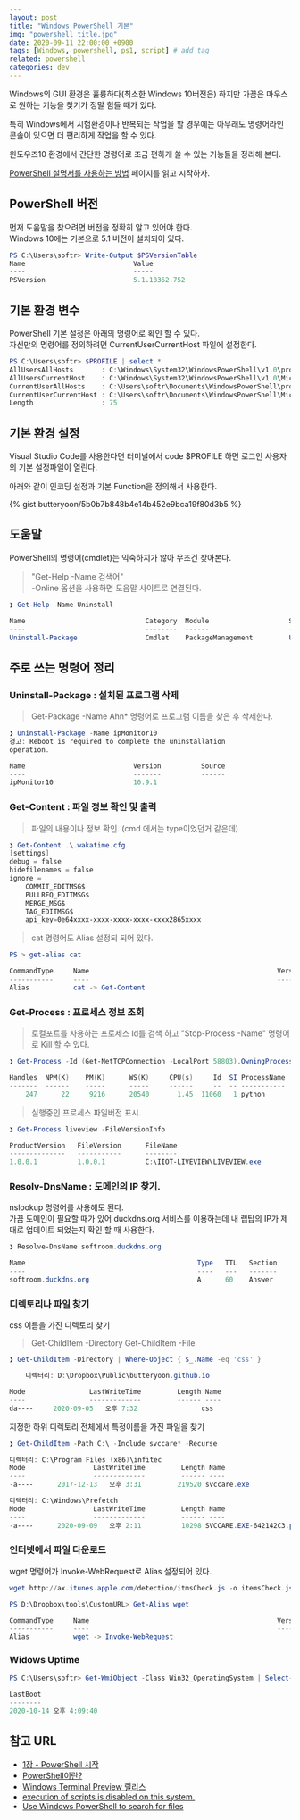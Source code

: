 ```yaml
---
layout: post
title: "Windows PowerShell 기본"
img: "powershell_title.jpg"
date: 2020-09-11 22:00:00 +0900
tags: [Windows, powershell, ps1, script] # add tag
related: powershell
categories: dev
---
```


Windows의 GUI 환경은 휼륭하다(최소한 Windows 10버전은) 하지만 가끔은 마우스로 원하는 기능을 찾기가 정말 힘들 때가 있다. 

특히 Windows에서 시험환경이나 반복되는 작업을 할 경우에는 아무래도 명령어라인 콘솔이 있으면 더 편리하게 작업을 할 수 있다. 

윈도우즈10 환경에서 간단한 명령어로 조금 편하게 쓸 수 있는 기능들을 정리해 본다. 

[PowerShell 설명서를 사용하는 방법](https://docs.microsoft.com/ko-kr/powershell/scripting/how-to-use-docs?view=powershell-5.1) 페이지를 읽고 시작하자. 

## PowerShell 버전 

먼저 도움말을 찾으려면 버전을 정확히 알고 있어야 한다.  
Windows 10에는 기본으로 5.1 버전이 설치되어 있다. 

```powershell
PS C:\Users\softr> Write-Output $PSVersionTable 
Name                           Value
----                           -----
PSVersion                      5.1.18362.752
```

## 기본 환경 변수

PowerShell 기본 설정은 아래의 명령어로 확인 할 수 있다.  
자신만의 명령어를 정의하려면 CurrentUserCurrentHost 파일에 설정한다. 

```powershell
PS C:\Users\softr> $PROFILE | select *
AllUsersAllHosts       : C:\Windows\System32\WindowsPowerShell\v1.0\profile.ps1
AllUsersCurrentHost    : C:\Windows\System32\WindowsPowerShell\v1.0\Microsoft.PowerShell_profile.ps1
CurrentUserAllHosts    : C:\Users\softr\Documents\WindowsPowerShell\profile.ps1
CurrentUserCurrentHost : C:\Users\softr\Documents\WindowsPowerShell\Microsoft.PowerShell_profile.ps1
Length                 : 75
```

## 기본 환경 설정  


Visual Studio Code를 사용한다면 터미널에서 code $PROFILE 하면 로그인 사용자의 기본  설정파일이 열린다.  

아래와 같이 인코딩 설정과 기본 Function을 정의해서 사용한다. 

{% gist butteryoon/5b0b7b848b4e14b452e9bca19f80d3b5 %} 

## 도움말 

PowerShell의 명령어(cmdlet)는 익숙하지가 않아 무조건 찾아본다. 

> "Get-Help -Name 검색어"  
> -Online 옵션을 사용하면 도움말 사이트로 연결된다. 

```powershell
❯ Get-Help -Name Uninstall

Name                              Category  Module                    Synopsis
----                              --------  ------                    --------
Uninstall-Package                 Cmdlet    PackageManagement         Uninstall-Package...
```

## 주로 쓰는 명령어 정리 

### Uninstall-Package : 설치된 프로그램 삭제  

> Get-Package -Name Ahn* 명령어로 프로그램 이름을 찾은 후 삭제한다.

```powershell
❯ Uninstall-Package -Name ipMonitor10
경고: Reboot is required to complete the uninstallation
operation.

Name                           Version          Source
----                           -------          ------
ipMonitor10                    10.9.1
```

### Get-Content : 파일 정보 확인 및 출력

> 파일의 내용이나 정보 확인. (cmd 에서는 type이었던거 같은데)

```powershell
❯ Get-Content .\.wakatime.cfg
[settings]
debug = false
hidefilenames = false
ignore =
    COMMIT_EDITMSG$
    PULLREQ_EDITMSG$
    MERGE_MSG$
    TAG_EDITMSG$
    api_key=0e64xxxx-xxxx-xxxx-xxxx-xxxx2865xxxx
```

> cat 명령어도 Alias 설정되 되어 있다. 

```powershell
PS > get-alias cat

CommandType     Name                                               Version    Source
-----------     ----                                               -------    ------
Alias           cat -> Get-Content
```

### Get-Process : 프로세스 정보 조회

> 로컬포트를 사용하는 프로세스 Id를 검색 하고 "Stop-Process -Name" 명령어로 Kill 할 수 있다. 

```powershell
❯ Get-Process -Id (Get-NetTCPConnection -LocalPort 58803).OwningProcess

Handles  NPM(K)    PM(K)      WS(K)     CPU(s)     Id  SI ProcessName
-------  ------    -----      -----     ------     --  -- -----------
    247      22     9216      20540       1.45  11060   1 python
```

> 실행중인 프로세스 파일버전 표시. 

```powershell
❯ Get-Process liveview -FileVersionInfo

ProductVersion   FileVersion      FileName
--------------   -----------      --------
1.0.0.1          1.0.0.1          C:\IIOT-LIVEVIEW\LIVEVIEW.exe
```

### Resolv-DnsName : 도메인의 IP 찾기.    

nslookup 명령어를 사용해도 된다.  
가끔 도메인이 필요할 때가 있어 duckdns.org 서비스를 이용하는데 내 랩탑의 IP가 제대로 업데이트 되었는지 확인 할 때 사용한다. 

```powershell
❯ Resolve-DnsName softroom.duckdns.org

Name                                           Type   TTL   Section    IPAddress
----                                           ----   ---   -------    ---------
softroom.duckdns.org                           A      60    Answer     106.xxx.xxx.xxx
```

### 디렉토리나 파일 찾기

css 이름을 가진 디렉토리 찾기  

> Get-ChildItem -Directory
> Get-ChildItem -File

```powershell
❯ Get-ChildItem -Directory | Where-Object { $_.Name -eq 'css' }

    디렉터리: D:\Dropbox\Public\butteryoon.github.io

Mode                LastWriteTime         Length Name
----                -------------         ------ ----
da----     2020-09-05   오후 7:32                css
```

지정한 하위 디렉토리 전체에서 특정이름을 가진 파일을 찾기

```powershell
❯ Get-ChildItem -Path C:\ -Include svccare* -Recurse 

디렉터리: C:\Program Files (x86)\infitec
Mode                 LastWriteTime         Length Name
----                 -------------         ------ ----
-a----      2017-12-13   오후 3:31         219520 svccare.exe

디렉터리: C:\Windows\Prefetch
Mode                 LastWriteTime         Length Name
----                 -------------         ------ ----
-a----      2020-09-09   오후 2:11          10298 SVCCARE.EXE-642142C3.pf
```

### 인터넷에서 파일 다운로드 

wget 명령어가 Invoke-WebRequest로 Alias 설정되어 있다. 

```powershell
wget http://ax.itunes.apple.com/detection/itmsCheck.js -o itemsCheck.js

PS D:\Dropbox\tools\CustomURL> Get-Alias wget

CommandType     Name                                               Version    Source
-----------     ----                                               -------    ------
Alias           wget -> Invoke-WebRequest
```

### Widows Uptime

```powershell
PS C:\Users\softr> Get-WmiObject -Class Win32_OperatingSystem | Select-Object @{n='LastBoot';e={$_.ConvertToDateTime($_.LastBootUpTime)}}

LastBoot
--------
2020-10-14 오후 4:09:40
```

## 참고 URL
- [1장 - PowerShell 시작](https://docs.microsoft.com/ko-kr/powershell/scripting/learn/ps101/01-getting-started?view=powershell-5.1)
- [PowerShell이란?](https://docs.microsoft.com/ko-kr/powershell/scripting/overview?view=powershell-7)
- [Windows Terminal Preview 릴리스](https://www.lesstif.com/pages/viewpage.action?pageId=71401723)
- [execution of scripts is disabled on this system.](https://www.hahwul.com/2017/08/powershell-execution-of-scripts-is.html)
- [Use Windows PowerShell to search for files](https://devblogs.microsoft.com/scripting/use-windows-powershell-to-search-for-files/)